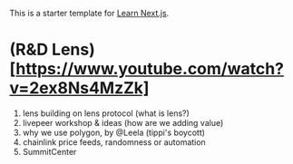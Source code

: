 This is a starter template for [Learn Next.js](https://nextjs.org/learn).

# (R&D Lens)[https://www.youtube.com/watch?v=2ex8Ns4MzZk]

1. lens building on lens protocol (what is lens?)
1. livepeer workshop & ideas (how are we adding value)
1. why we use polygon, by @Leela (tippi's boycott)
1. chainlink price feeds, randomness or automation
1. SummitCenter
